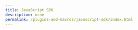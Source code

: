 ```yaml
---
title: JavaScript SDK
description: none
permalink: /plugins-and-macros/javascript-sdk/index.html
---
```

